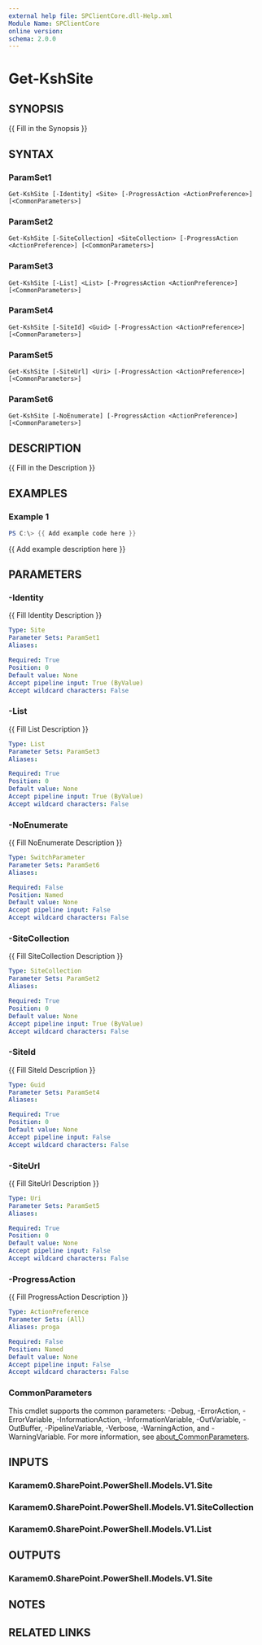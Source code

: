 ```yaml
---
external help file: SPClientCore.dll-Help.xml
Module Name: SPClientCore
online version:
schema: 2.0.0
---
```


# Get-KshSite

## SYNOPSIS
{{ Fill in the Synopsis }}

## SYNTAX

### ParamSet1
```
Get-KshSite [-Identity] <Site> [-ProgressAction <ActionPreference>] [<CommonParameters>]
```

### ParamSet2
```
Get-KshSite [-SiteCollection] <SiteCollection> [-ProgressAction <ActionPreference>] [<CommonParameters>]
```

### ParamSet3
```
Get-KshSite [-List] <List> [-ProgressAction <ActionPreference>] [<CommonParameters>]
```

### ParamSet4
```
Get-KshSite [-SiteId] <Guid> [-ProgressAction <ActionPreference>] [<CommonParameters>]
```

### ParamSet5
```
Get-KshSite [-SiteUrl] <Uri> [-ProgressAction <ActionPreference>] [<CommonParameters>]
```

### ParamSet6
```
Get-KshSite [-NoEnumerate] [-ProgressAction <ActionPreference>] [<CommonParameters>]
```

## DESCRIPTION
{{ Fill in the Description }}

## EXAMPLES

### Example 1
```powershell
PS C:\> {{ Add example code here }}
```

{{ Add example description here }}

## PARAMETERS

### -Identity
{{ Fill Identity Description }}

```yaml
Type: Site
Parameter Sets: ParamSet1
Aliases:

Required: True
Position: 0
Default value: None
Accept pipeline input: True (ByValue)
Accept wildcard characters: False
```

### -List
{{ Fill List Description }}

```yaml
Type: List
Parameter Sets: ParamSet3
Aliases:

Required: True
Position: 0
Default value: None
Accept pipeline input: True (ByValue)
Accept wildcard characters: False
```

### -NoEnumerate
{{ Fill NoEnumerate Description }}

```yaml
Type: SwitchParameter
Parameter Sets: ParamSet6
Aliases:

Required: False
Position: Named
Default value: None
Accept pipeline input: False
Accept wildcard characters: False
```

### -SiteCollection
{{ Fill SiteCollection Description }}

```yaml
Type: SiteCollection
Parameter Sets: ParamSet2
Aliases:

Required: True
Position: 0
Default value: None
Accept pipeline input: True (ByValue)
Accept wildcard characters: False
```

### -SiteId
{{ Fill SiteId Description }}

```yaml
Type: Guid
Parameter Sets: ParamSet4
Aliases:

Required: True
Position: 0
Default value: None
Accept pipeline input: False
Accept wildcard characters: False
```

### -SiteUrl
{{ Fill SiteUrl Description }}

```yaml
Type: Uri
Parameter Sets: ParamSet5
Aliases:

Required: True
Position: 0
Default value: None
Accept pipeline input: False
Accept wildcard characters: False
```

### -ProgressAction
{{ Fill ProgressAction Description }}

```yaml
Type: ActionPreference
Parameter Sets: (All)
Aliases: proga

Required: False
Position: Named
Default value: None
Accept pipeline input: False
Accept wildcard characters: False
```

### CommonParameters
This cmdlet supports the common parameters: -Debug, -ErrorAction, -ErrorVariable, -InformationAction, -InformationVariable, -OutVariable, -OutBuffer, -PipelineVariable, -Verbose, -WarningAction, and -WarningVariable. For more information, see [about_CommonParameters](http://go.microsoft.com/fwlink/?LinkID=113216).

## INPUTS

### Karamem0.SharePoint.PowerShell.Models.V1.Site
### Karamem0.SharePoint.PowerShell.Models.V1.SiteCollection
### Karamem0.SharePoint.PowerShell.Models.V1.List
## OUTPUTS

### Karamem0.SharePoint.PowerShell.Models.V1.Site
## NOTES

## RELATED LINKS

